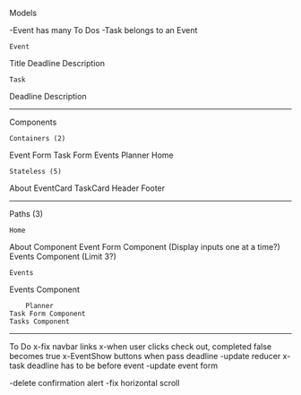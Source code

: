Models

-Event has many To Dos
-Task belongs to an Event

    Event
Title
Deadline
Description

    Task
Deadline
Description
____________________

Components

    Containers (2)
Event Form
Task Form
Events
Planner
Home

    Stateless (5)
About
EventCard
TaskCard
Header 
Footer 
____________________

Paths (3)

    Home
About Component
Event Form Component (Display inputs one at a time?)
Events Component (Limit 3?)

    Events
Events Component

        Planner
    Task Form Component
    Tasks Component

____________________

To Do
x-fix navbar links
x-when user clicks check out, completed false becomes true
x-EventShow buttons when pass deadline
-update reducer
x-task deadline has to be before event
-update event form

-delete confirmation alert
-fix horizontal scroll